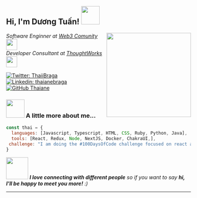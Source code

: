 <h2> Hi, I'm Dương Tuấn! <img src="https://media.giphy.com/media/mGcNjsfWAjY5AEZNw6/giphy.gif" width="50"></h2>
<img align='right' src="https://media.giphy.com/media/ieyl9zmCjO4b4t6qoY/giphy.gif" width="230">
<p><em>Software Enginner at <a href="http://www.unb.br">Web3 Comunity</a><img src="[https://media.giphy.com/media/fYSnHlufseco8Fh93Z/giphy.gif](https://media0.giphy.com/media/v1.Y2lkPTc5MGI3NjExaXVlZzcweXh5Z2FqbXozMGg5dDYxNno2dGZ0b21lcXQ4MmgwZDl1dyZlcD12MV9naWZzX3NlYXJjaCZjdD1n/bGgsc5mWoryfgKBx1u/giphy.webp)" width="30"></br>Developer Consultant at <a href="https://www.thoughtworks.com">ThoughtWorks</a><img src="https://media.giphy.com/media/WUlplcMpOCEmTGBtBW/giphy.gif" width="30"> 
</em></p>

[![Twitter: ThaiiBraga](https://img.shields.io/twitter/follow/ThaiiBraga?style=social)](https://twitter.com/ThaiiBraga)
[![Linkedin: thaianebraga](https://img.shields.io/badge/-thaianebraga-blue?style=flat-square&logo=Linkedin&logoColor=white&link=https://www.linkedin.com/in/thaianebraga/)](https://www.linkedin.com/in/thaianebraga/)
[![GitHub Thaiane](https://img.shields.io/github/followers/thaiane?label=follow&style=social)](https://github.com/Thaiane)


### <img src="[https://media.giphy.com/media/VgCDAzcKvsR6OM0uWg/giphy.gif](https://media0.giphy.com/media/v1.Y2lkPTc5MGI3NjExaXVlZzcweXh5Z2FqbXozMGg5dDYxNno2dGZ0b21lcXQ4MmgwZDl1dyZlcD12MV9naWZzX3NlYXJjaCZjdD1n/bGgsc5mWoryfgKBx1u/giphy.webp)" width="50"> A little more about me...  

```javascript
const thai = {
  languages: [Javascript, Typescript, HTML, CSS, Ruby, Python, Java],
  tools: [React, Redux, Node, NextJS, Docker, ChakraUI,],
 challenge: "I am doing the #100DaysOfCode challenge focused on react and typescript"
}
```

<img src="https://media.giphy.com/media/LnQjpWaON8nhr21vNW/giphy.gif" width="60"> <em><b>I love connecting with different people</b> so if you want to say <b>hi, I'll be happy to meet you more!</b> :)</em>

---
